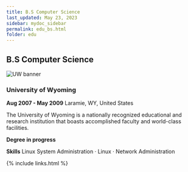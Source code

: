 ```yaml
---
title: B.S Computer Science
last_updated: May 23, 2023
sidebar: mydoc_sidebar
permalink: edu_bs.html
folder: edu
---
```


## B.S Computer Science

![UW banner]({{site.url}}{{site.baseurl}}/images/uw.jpg)

### University of Wyoming

**Aug 2007 - May 2009** Laramie, WY, United States


The University of Wyoming is a nationally recognized educational and research institution that boasts accomplished faculty and world-class facilities.

**Degree in progress**

**Skills** Linux System Administration · Linux · Network Administration

{% include links.html %}
